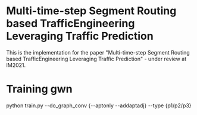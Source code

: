 # Multi-time-step Segment Routing based TrafficEngineering Leveraging Traffic Prediction

This is the implementation for the paper "Multi-time-step Segment Routing based TrafficEngineering Leveraging Traffic
Prediction" - under review at IM2021.

# Training gwn
python train.py --do_graph_conv {--aptonly --addaptadj} --type {p1/p2/p3}